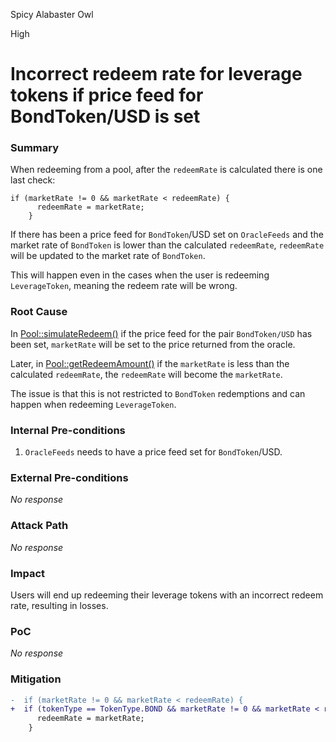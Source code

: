 Spicy Alabaster Owl

High

# Incorrect redeem rate for leverage tokens if price feed for BondToken/USD is set

### Summary

When redeeming from a pool, after the `redeemRate` is calculated there is one last check:
```solidity
if (marketRate != 0 && marketRate < redeemRate) {
      redeemRate = marketRate;
    }
```
If there has been a price feed for `BondToken`/USD set on `OracleFeeds`  and the market rate of `BondToken` is lower than the calculated `redeemRate`,  `redeemRate` will be updated to the market rate of `BondToken`.

This will happen even in the cases when the user is redeeming `LeverageToken`, meaning the redeem rate will be wrong.

### Root Cause

In [Pool::simulateRedeem()](https://github.com/sherlock-audit/2024-12-plaza-finance/blob/main/plaza-evm/src/Pool.sol#L445) if the price feed for the pair `BondToken/USD` has been set, `marketRate` will be set to the price returned from the oracle.

Later, in [Pool::getRedeemAmount()](https://github.com/sherlock-audit/2024-12-plaza-finance/blob/main/plaza-evm/src/Pool.sol#L519) if the `marketRate` is less than the calculated `redeemRate`, the `redeemRate` will become the `marketRate`.

The issue is that this is not restricted to `BondToken` redemptions and can happen when redeeming `LeverageToken`.

### Internal Pre-conditions

1. `OracleFeeds` needs to have a price feed set for `BondToken`/USD.

### External Pre-conditions

_No response_

### Attack Path

_No response_

### Impact

Users will end up redeeming their leverage tokens with an incorrect redeem rate, resulting in losses.

### PoC

_No response_

### Mitigation

```diff
-  if (marketRate != 0 && marketRate < redeemRate) {
+  if (tokenType == TokenType.BOND && marketRate != 0 && marketRate < redeemRate) {
      redeemRate = marketRate;
    }
```